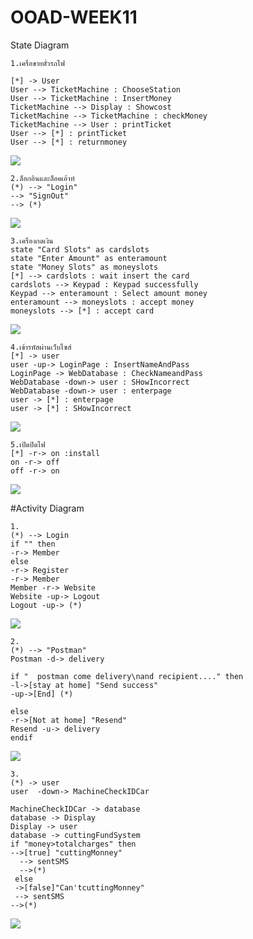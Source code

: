 # OOAD-WEEK11
State Diagram
```
1.เครื่อขายตั๋วรถไฟ

[*] -> User 
User --> TicketMachine : ChooseStation
User --> TicketMachine : InsertMoney 
TicketMachine --> Display : Showcost
TicketMachine --> TicketMachine : checkMoney 
TicketMachine --> User : printTicket
User --> [*] : printTicket
User --> [*] : returnmoney

```
![](https://github.com/JUBJIBPIYAPATH/OOAD-WEEK11/blob/master/S1.PNG?raw=true)

```
2.ล็อกอินและล็อคเอ้าท์
(*) --> "Login"
--> "SignOut"
--> (*)
```
![](https://github.com/JUBJIBPIYAPATH/OOAD-WEEK11/blob/master/S2.PNG?raw=true)

```
3.เครื่องกดเงิน
state "Card Slots" as cardslots
state "Enter Amount" as enteramount
state "Money Slots" as moneyslots
[*] --> cardslots : wait insert the card
cardslots --> Keypad : Keypad successfully
Keypad --> enteramount : Select amount money
enteramount --> moneyslots : accept money
moneyslots --> [*] : accept card
```
![](https://github.com/JUBJIBPIYAPATH/OOAD-WEEK11/blob/master/S3.PNG?raw=true)

```
4.เข้ารหัสผ่านเว็บไซส์
[*] -> user 
user -up-> LoginPage : InsertNameAndPass
LoginPage -> WebDatabase : CheckNameandPass
WebDatabase -down-> user : SHowIncorrect
WebDatabase -down-> user : enterpage
user -> [*] : enterpage
user -> [*] : SHowIncorrect
```
![](https://github.com/JUBJIBPIYAPATH/OOAD-WEEK11/blob/master/S4.PNG?raw=true)

```
5.เปิดปิดไฟ 
[*] -r-> on :install
on -r-> off
off -r-> on
```
![](https://github.com/JUBJIBPIYAPATH/OOAD-WEEK11/blob/master/S5.PNG?raw=true)

#Activity Diagram

```
1.
(*) --> Login
if "" then
-r-> Member
else
-r-> Register
-r-> Member
Member -r-> Website 
Website -up-> Logout
Logout -up-> (*)
```
![](https://github.com/JUBJIBPIYAPATH/OOAD-WEEK11/blob/master/A1.PNG?raw=true)

```
2.
(*) --> "Postman"
Postman -d-> delivery 

if "  postman come delivery\nand recipient...." then
-l->[stay at home] "Send success"
-up->[End] (*)  

else
-r->[Not at home] "Resend"
Resend -u-> delivery
endif
```
![](https://github.com/JUBJIBPIYAPATH/OOAD-WEEK11/blob/master/A2.PNG?raw=true)

```
3.
(*) -> user 
user  -down-> MachineCheckIDCar 

MachineCheckIDCar -> database 
database -> Display
Display -> user 
database -> cuttingFundSystem 
if "money>totalcharges" then 
-->[true] "cuttingMonney"
  --> sentSMS
  -->(*)
 else
 ->[false]"Can'tcuttingMonney"
 --> sentSMS
-->(*)
```
![](https://github.com/JUBJIBPIYAPATH/OOAD-WEEK11/blob/master/A3.PNG?raw=true)
